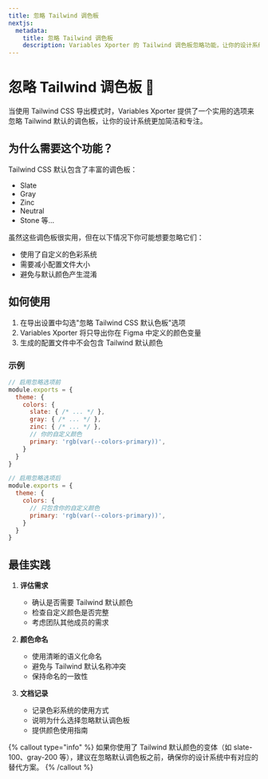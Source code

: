 ```yaml
---
title: 忽略 Tailwind 调色板
nextjs:
  metadata:
    title: 忽略 Tailwind 调色板
    description: Variables Xporter 的 Tailwind 调色板忽略功能，让你的设计系统更加简洁
---
```


# 忽略 Tailwind 调色板 🎨

当使用 Tailwind CSS 导出模式时，Variables Xporter 提供了一个实用的选项来忽略 Tailwind 默认的调色板，让你的设计系统更加简洁和专注。

## 为什么需要这个功能？

Tailwind CSS 默认包含了丰富的调色板：
- Slate
- Gray
- Zinc
- Neutral
- Stone
等...

虽然这些调色板很实用，但在以下情况下你可能想要忽略它们：
- 使用了自定义的色彩系统
- 需要减小配置文件大小
- 避免与默认颜色产生混淆

## 如何使用

1. 在导出设置中勾选"忽略 Tailwind CSS 默认色板"选项
2. Variables Xporter 将只导出你在 Figma 中定义的颜色变量
3. 生成的配置文件中不会包含 Tailwind 默认颜色

### 示例

```js
// 启用忽略选项前
module.exports = {
  theme: {
    colors: {
      slate: { /* ... */ },
      gray: { /* ... */ },
      zinc: { /* ... */ },
      // 你的自定义颜色
      primary: 'rgb(var(--colors-primary))',
    }
  }
}

// 启用忽略选项后
module.exports = {
  theme: {
    colors: {
      // 只包含你的自定义颜色
      primary: 'rgb(var(--colors-primary))',
    }
  }
}
```

## 最佳实践

1. **评估需求**
   - 确认是否需要 Tailwind 默认颜色
   - 检查自定义颜色是否完整
   - 考虑团队其他成员的需求

2. **颜色命名**
   - 使用清晰的语义化命名
   - 避免与 Tailwind 默认名称冲突
   - 保持命名的一致性

3. **文档记录**
   - 记录色彩系统的使用方式
   - 说明为什么选择忽略默认调色板
   - 提供颜色使用指南

{% callout type="info" %}
如果你使用了 Tailwind 默认颜色的变体（如 slate-100、gray-200 等），建议在忽略默认调色板之前，确保你的设计系统中有对应的替代方案。
{% /callout %}
